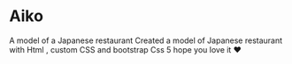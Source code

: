 # Aiko
A model of a Japanese restaurant 
Created a model of Japanese restaurant with Html , custom CSS and bootstrap Css 5 hope you love it ♥️
